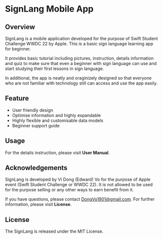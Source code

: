 #  SignLang Mobile App

## Overview
SignLang is a mobile application developed for the purpose of Swift Student Challenge WWDC 22 by Apple. This is a basic sign language learning app for beginner.

It provides basic tutorial including pictures, instruction, details information and quiz to make sure that even a beginner with sign language can use and start studying their first lessons in sign language. 

In additional, the app is neatly and oraginizely designed so that everyone who are not familiar with technology still can access and use the app easily.

## Feature
- User friendly design
- Optimise information and highly expandable
- Highly flexible and customisable data models
- Beginner support guide

## Usage
For the details instruction, please visit **User Manual**.

## Acknowledgements
SignLang is developed by Vi Dong (Edward) Vo for the purpose of Apple event (Swift Student Challenge or WWDC 22). It is not allowed to be used for the purpose selling or any other ways to earn benefit from it.

If you have questions, please contact DongVo1901@gmail.com.
For further information, please visit **License**.

## License
The SignLang is released under the MIT License.
